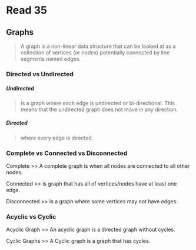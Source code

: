 # Read 35

## Graphs

> A graph is a non-linear data structure that can be looked at as a collection of vertices (or nodes) potentially connected by line segments named edges.

### Directed vs Undirected

##### Undirected

> is a graph where each edge is undirected or bi-directional. This means that the undirected graph does not move in any direction.

##### Directed

> where every edge is directed.

### Complete vs Connected vs Disconnected

Complete >> A complete graph is when all nodes are connected to all other nodes.

Connected >> is graph that has all of vertices/nodes have at least one edge.

Disconnected >> is a graph where some vertices may not have edges.

### Acyclic vs Cyclic

Acyclic Graph >> An acyclic graph is a directed graph without cycles.

Cyclic Graphs >> A Cyclic graph is a graph that has cycles.
